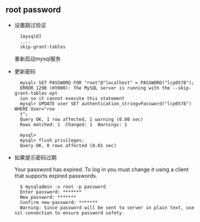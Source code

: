 ## root password
- 设置跳过验证

		[mysqld]
		....
		skip-grant-tables
	重新启动mysql服务
- 更新密码

		mysql> SET PASSWORD FOR "root"@"localhost" = PASSWORD("lcp0578");
		ERROR 1290 (HY000): The MySQL server is running with the --skip-grant-tables opt
		ion so it cannot execute this statement
		mysql> UPDATE user SET authentication_string=Password("lcp0578") WHERE User="roo
		t";
		Query OK, 1 row affected, 1 warning (0.00 sec)
		Rows matched: 1  Changed: 1  Warnings: 1
		
		mysql>
		mysql> flush privileges;
		Query OK, 0 rows affected (0.01 sec)
- 如果提示密码过期

	Your password has expired. To log in you must change it using a client that supports expired passwords.

		$ mysqladmin -u root -p password
		Enter password: *******
		New password: *******
		Confirm new password: *******
		Warning: Since password will be sent to server in plain text, use ssl connection to ensure password safety.
